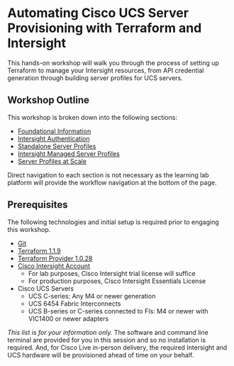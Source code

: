 # Automating Cisco UCS Server Provisioning with Terraform and Intersight 

This hands-on workshop will walk you through the process of setting up Terraform to manage your Intersight resources, from API credential generation through building server profiles for UCS servers.

## Workshop Outline

This workshop is broken down into the following sections:

- [Foundational Information](./01-intro.md)
- [Intersight Authentication](./02-authentication.md)
- [Standalone Server Profiles](./03-standalone.md)
- [Intersight Managed Server Profiles](./04-intersight.md)
- [Server Profiles at Scale](./05-scaling.md)

Direct navigation to each section is not necessary as the learning lab platform will provide the workflow navigation at the bottom of the page.

## Prerequisites

The following technologies and initial setup is required prior to engaging this workshop.

- [Git](https://git-scm.com)
- [Terraform 1.1.9](https://www.terraform.io/downloads)
- [Terraform Provider 1.0.28](https://registry.terraform.io/providers/CiscoDevNet/intersight/latest)
- [Cisco Intersight Account](https://intersight.com)
    - For lab purposes, Cisco Intersight trial license will suffice
    - For production purposes, Cisco Intersight Essentials License
- Cisco UCS Servers
    - UCS C-series: Any M4 or newer generation
    - UCS 6454 Fabric Interconnects
    - UCS B-series or C-series connected to FIs: M4 or newer with VIC1400 or newer adapters

*_This list is for your information only._*
The software and command line terminal are provided for you in this session and so no installation is required. And, for Cisco Live in-person delivery, the required Intersight and UCS hardware will be provisioned ahead of time on your behalf.
